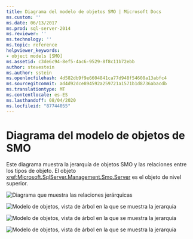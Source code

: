 ```yaml
---
title: Diagrama del modelo de objetos SMO | Microsoft Docs
ms.custom: ''
ms.date: 06/13/2017
ms.prod: sql-server-2014
ms.reviewer: ''
ms.technology: ''
ms.topic: reference
helpviewer_keywords:
- object models [SMO]
ms.assetid: c3de6c94-8ef5-4ac6-9529-8f8c11b72ebb
author: stevestein
ms.author: sstein
ms.openlocfilehash: 4d582db9f9e6604841ca77d948f54608a13abfc4
ms.sourcegitcommit: ad4d92dce894592a259721a1571b1d8736abacdb
ms.translationtype: MT
ms.contentlocale: es-ES
ms.lasthandoff: 08/04/2020
ms.locfileid: "87744055"
---
```

# <a name="smo-object-model-diagram"></a>Diagrama del modelo de objetos de SMO
  Este diagrama muestra la jerarquía de objetos SMO y las relaciones entre los tipos de objeto. El objeto <xref:Microsoft.SqlServer.Management.Smo.Server> es el objeto de nivel superior.  
  
 ![Diagrama que muestra las relaciones jerárquicas](../../../2014/database-engine/dev-guide/media/object-diagram.gif "Diagrama que muestra las relaciones jerárquicas")  
  
 ![Modelo de objetos, vista de árbol en la que se muestra la jerarquía](../../../2014/database-engine/dev-guide/media/object-diagram-02.gif "Modelo de objetos, vista de árbol en la que se muestra la jerarquía")  
  
 ![Modelo de objetos, vista de árbol en la que se muestra la jerarquía](../../../2014/database-engine/dev-guide/media/object-diagram-03.gif "Modelo de objetos, vista de árbol en la que se muestra la jerarquía")  
  
 ![Modelo de objetos, vista de árbol en la que se muestra la jerarquía](../../../2014/database-engine/dev-guide/media/object-diagram-04.gif "Modelo de objetos, vista de árbol en la que se muestra la jerarquía")  
  
  
